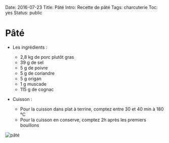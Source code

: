 Date: 2016-07-23
Title: Pâté
Intro: Recette de pâté
Tags: charcuterie
Toc: yes
Status: public

# Pâté         
* Les ingrédients :
	* 2,8 kg de porc plutôt gras
	* 39 g de sel
	* 5 g de poivre
	* 5 g de coriandre
	* 5 g origan
	* 1 g muscade
	* 115 g de cognac

* Cuisson :
	* Pour la cuisson dans plat à terrine, comptez entre 30 et 40 min à 180 °C
	* Pour la cuisson en conserve, comptez 2h après les premiers bouillons

![pâté](https://github.com/schermi/Schermiam-miam/raw/master/charcuterie/pate/IMG_1900.JPG)
